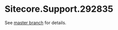 # Sitecore.Support.292835

See [master branch](https://github.com/sitecoresupport/Sitecore.Support.292835) for details.